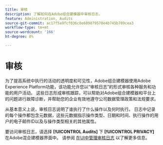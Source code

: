 ```yaml
---
title: 审核
description: 了解如何在Adobe组合建模器中审核日志。
feature: Administration, Audits
source-git-commit: ac17f5a9fcf036c8e689879578e4b745b789cea3
workflow-type: tm+mt
source-wordcount: '166'
ht-degree: 0%

---
```



# 审核

为了提高系统中执行的活动的透明度和可见性，Adobe组合建模器使用Adobe Experience Platform功能，该功能允许您以“审核日志”的形式审核各种服务和功能的用户活动。 这些日志形成审核跟踪，可以帮助对Adobe组合建模器和平台上的问题进行故障诊断，并帮助您的企业有效地遵守公司数据管理政策和法规要求。

从基本意义上说，审核日志说明了谁执行了什么操作以及何时执行。 日志中记录的每个操作都包含元数据，这些元数据指示操作类型、日期和时间、执行操作的用户的电子邮件ID以及与操作类型相关的其他属性。

要访问审核日志，请选择 **[!UICONTROL Audits]** 下 **[!UICONTROL PRIVACY]** 在Adobe混合建模器界面中。 请参阅 [在UI中管理审核日志](https://experienceleague.adobe.com/docs/experience-platform/landing/governance-privacy-security/audit-logs/overview.html?lang=en#managing-audit-logs-in-the-ui) 以了解更多信息。

